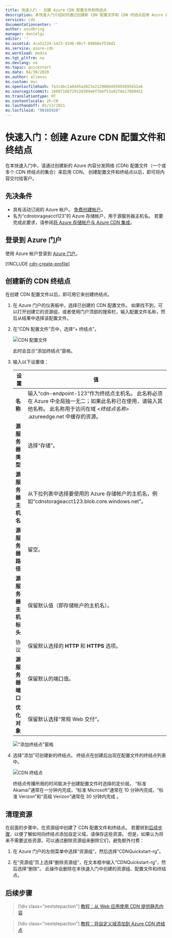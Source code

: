 ```yaml
---
title: 快速入门 - 创建 Azure CDN 配置文件和终结点
description: 本快速入门介绍如何通过创建新 CDN 配置文件和 CDN 终结点启用 Azure CDN。
services: cdn
documentationcenter: ''
author: asudbring
manager: danielgi
editor: ''
ms.assetid: 4ca51224-5423-419b-98cf-89860ef516d2
ms.service: azure-cdn
ms.workload: media
ms.tgt_pltfrm: na
ms.devlang: na
ms.topic: quickstart
ms.date: 04/30/2020
ms.author: allensu
ms.custom: mvc
ms.openlocfilehash: 7a3c4bc2a0445a2821e212986b495993695652a6
ms.sourcegitcommit: 16887168729120399e6ffb6f53a92fde17889451
ms.translationtype: HT
ms.contentlocale: zh-CN
ms.lasthandoff: 01/13/2021
ms.locfileid: "98165920"
---
```

# <a name="quickstart-create-an-azure-cdn-profile-and-endpoint"></a>快速入门：创建 Azure CDN 配置文件和终结点

在本快速入门中，请通过创建新的 Azure 内容分发网络 (CDN) 配置文件（一个或多个 CDN 终结点的集合）来启用 CDN。 创建配置文件和终结点以后，即可将内容交付给客户。

## <a name="prerequisites"></a>先决条件

- 具有活动订阅的 Azure 帐户。 [免费创建帐户](https://azure.microsoft.com/free/?ref=microsoft.com&utm_source=microsoft.com&utm_medium=docs&utm_campaign=visualstudio)。
- 名为“cdnstorageacct123”的 Azure 存储帐户，用于源服务器主机名。 若要完成此要求，请参阅[将 Azure 存储帐户与 Azure CDN 集成](cdn-create-a-storage-account-with-cdn.md)。

## <a name="sign-in-to-the-azure-portal"></a>登录到 Azure 门户

使用 Azure 帐户登录到 [Azure 门户](https://portal.azure.com)。

[!INCLUDE [cdn-create-profile](../../includes/cdn-create-profile.md)]

## <a name="create-a-new-cdn-endpoint"></a>创建新的 CDN 终结点

在创建 CDN 配置文件以后，即可用它来创建终结点。

1. 在 Azure 门户的仪表板中，选择已创建的 CDN 配置文件。 如果找不到，可以打开创建它的资源组，或者使用门户顶部的搜索栏，输入配置文件名称，然后从结果中选择该配置文件。
   
1. 在“CDN 配置文件”页中，选择“+ 终结点”。
   
    ![CDN 配置文件](./media/cdn-create-new-endpoint/cdn-select-endpoint.png)
   
    此时会显示“添加终结点”窗格。

3. 输入以下设置值：

    | 设置 | 值 |
    | ------- | ----- |
    | **名称** | 输入“cdn-endpoint-123”作为终结点主机名。 此名称必须在 Azure 中全局独一无二；如果此名称已在使用，请输入其他名称。 此名称用于访问在域 _&lt;终结点名称&gt;_ .azureedge.net 中缓存的资源。|
    | **源服务器类型** | 选择“存储”。 | 
    | **源服务器主机名** | 从下拉列表中选择要使用的 Azure 存储帐户的主机名，例如“cdnstorageacct123.blob.core.windows.net”。 |
    | **源服务器路径** | 留空。 |
    | **源服务器主机标头** | 保留默认值（即存储帐户的主机名）。 |  
    | 协议 | 保留默认选择的 **HTTP** 和 **HTTPS** 选项。 |
    | **源服务器端口** | 保留默认的端口值。 | 
    | **优化对象** | 保留默认选择“常规 Web 交付”。 |

    ![“添加终结点”窗格](./media/cdn-create-new-endpoint/cdn-add-endpoint.png)

3. 选择“添加”可创建新的终结点。 终结点在创建后出现在配置文件的终结点列表中。
    
   ![CDN 终结点](./media/cdn-create-new-endpoint/cdn-endpoint-success.png)
    
   终结点传播所用的时间取决于创建配置文件时选择的定价层。 “标准 Akamai”通常在一分钟内完成，“标准 Microsoft”通常在 10 分钟内完成，“标准 Verizon”和“高级 Verizon”通常在 30 分钟内完成   。

## <a name="clean-up-resources"></a>清理资源

在前面的步骤中，在资源组中创建了 CDN 配置文件和终结点。 若要转到[后续步骤](#next-steps)，以便了解如何向终结点添加自定义域，请保存这些资源。 但是，如果认为将来不需要这些资源，可以通过删除资源组来删除它们，避免额外付费：

1. 在 Azure 门户的左侧菜单中选择“资源组”，然后选择“CDNQuickstart-rg”。

2. 在“资源组”页上选择“删除资源组”，在文本框中输入“CDNQuickstart-rg”，然后选择“删除”。  此操作会删除在本快速入门中创建的资源组、配置文件和终结点。

## <a name="next-steps"></a>后续步骤

> [!div class="nextstepaction"]
> [教程：从 Web 应用使用 CDN 提供静态内容](cdn-add-to-web-app.md)

> [!div class="nextstepaction"]
> [教程：将自定义域添加到 Azure CDN 终结点](cdn-map-content-to-custom-domain.md)

